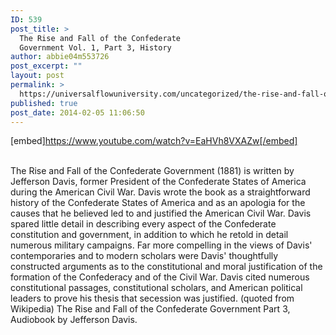```yaml
---
ID: 539
post_title: >
  The Rise and Fall of the Confederate
  Government Vol. 1, Part 3, History
author: abbie04m553726
post_excerpt: ""
layout: post
permalink: >
  https://universalflowuniversity.com/uncategorized/the-rise-and-fall-of-the-confederate-government-vol-1-part-3-history/
published: true
post_date: 2014-02-05 11:06:50
---
```

[embed]https://www.youtube.com/watch?v=EaHVh8VXAZw[/embed]</br></br>
<p>The Rise and Fall of the Confederate Government (1881) is written by Jefferson Davis, former President of the Confederate States of America during the American Civil War. Davis wrote the book as a straightforward history of the Confederate States of America and as an apologia for the causes that he believed led to and justified the American Civil War.
Davis spared little detail in describing every aspect of the Confederate constitution and government, in addition to which he retold in detail numerous military campaigns. Far more compelling in the views of Davis' contemporaries and to modern scholars were Davis' thoughtfully constructed arguments as to the constitutional and moral justification of the formation of the Confederacy and of the Civil War. Davis cited numerous constitutional passages, constitutional scholars, and American political leaders to prove his thesis that secession was justified. (quoted from Wikipedia)
The Rise and Fall of the Confederate Government Part 3, Audiobook by Jefferson Davis. </p>